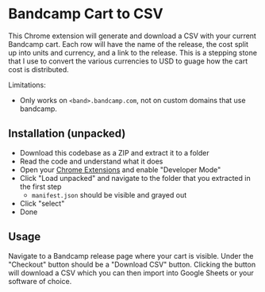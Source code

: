 # Bandcamp Cart to CSV

This Chrome extension will generate and download a CSV with your current Bandcamp cart. Each row will have the name of the release, the cost split up into units and currency, and a link to the release. This is a stepping stone that I use to convert the various currencies to USD to guage how the cart cost is distributed.

Limitations:

- Only works on `<band>.bandcamp.com`, not on custom domains that use bandcamp.

## Installation (unpacked)

- Download this codebase as a ZIP and extract it to a folder
- Read the code and understand what it does
- Open your [Chrome Extensions](chrome://extensions/) and enable "Developer Mode"
- Click "Load unpacked" and navigate to the folder that you extracted in the first step
  - `manifest.json` should be visible and grayed out
- Click "select"
- Done

## Usage

Navigate to a Bandcamp release page where your cart is visible. Under the "Checkout" button should be a "Download CSV" button. Clicking the button will download a CSV which you can then import into Google Sheets or your software of choice.
